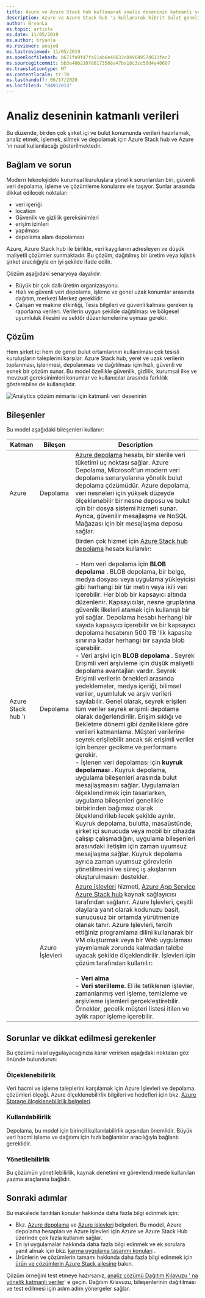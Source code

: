```yaml
---
title: Azure ve Azure Stack hub kullanarak analiz deseninin katmanlı verileri
description: Azure ve Azure Stack hub 'ı kullanarak hibrit bulut genelinde katmanlı veri çözümünü nasıl uygulayacağınızı öğrenin.
author: BryanLa
ms.topic: article
ms.date: 11/05/2019
ms.author: bryanla
ms.reviewer: anajod
ms.lastreviewed: 11/05/2019
ms.openlocfilehash: b671fa9f47fa51ab6e40633c04964957d613fec2
ms.sourcegitcommit: bb3e40b210f86173568a47ba18c3cc50d4a40607
ms.translationtype: MT
ms.contentlocale: tr-TR
ms.lasthandoff: 06/17/2020
ms.locfileid: "84912013"
---
```

# <a name="tiered-data-for-analytics-pattern"></a>Analiz deseninin katmanlı verileri

Bu düzende, birden çok şirket içi ve bulut konumunda verileri hazırlamak, analiz etmek, işlemek, silmek ve depolamak için Azure Stack hub ve Azure 'ın nasıl kullanılacağı gösterilmektedir.

## <a name="context-and-problem"></a>Bağlam ve sorun

Modern teknolojideki kurumsal kuruluşlara yönelik sorunlardan biri, güvenli veri depolama, işleme ve çözümleme konularını ele taşıyor. Şunlar arasında dikkat edilecek noktalar:

- veri içeriği
- location
- Güvenlik ve gizlilik gereksinimleri
- erişim izinleri
- yapılması
- depolama alanı depolaması

Azure, Azure Stack hub ile birlikte, veri kaygılarını adresleyen ve düşük maliyetli çözümler sunmaktadır. Bu çözüm, dağıtılmış bir üretim veya lojistik şirket aracılığıyla en iyi şekilde ifade edilir.

Çözüm aşağıdaki senaryoya dayalıdır:

- Büyük bir çok dallı üretim organizasyonu.
- Hızlı ve güvenli veri depolama, işleme ve genel uzak konumlar arasında dağıtım, merkezi Merkez gereklidir.
- Çalışan ve makine etkinliği, Tesis bilgileri ve güvenli kalması gereken iş raporlama verileri. Verilerin uygun şekilde dağıtılması ve bölgesel uyumluluk ilkesini ve sektör düzenlemelerine uyması gerekir.

## <a name="solution"></a>Çözüm

Hem şirket içi hem de genel bulut ortamlarının kullanılması çok tesisli kuruluşların taleplerini karşılar. Azure Stack hub, yerel ve uzak verilerin toplanması, işlenmesi, depolanması ve dağıtılması için hızlı, güvenli ve esnek bir çözüm sunar. Bu model özellikle güvenlik, gizlilik, kurumsal ilke ve mevzuat gereksinimleri konumlar ve kullanıcılar arasında farklılık gösterebilse de kullanışlıdır.

![Analytics çözüm mimarisi için katmanlı veri deseninin](media/pattern-tiered-data-analytics/solution-architecture.png)

## <a name="components"></a>Bileşenler

Bu model aşağıdaki bileşenleri kullanır:

| Katman | Bileşen | Description |
|----------|-----------|-------------|
| Azure | Depolama | [Azure depolama](/azure/storage/) hesabı, bir sterile veri tüketimi uç noktası sağlar. Azure Depolama, Microsoft’un modern veri depolama senaryolarına yönelik bulut depolama çözümüdür. Azure depolama, veri nesneleri için yüksek düzeyde ölçeklenebilir bir nesne deposu ve bulut için bir dosya sistemi hizmeti sunar. Ayrıca, güvenilir mesajlaşma ve NoSQL Mağazası için bir mesajlaşma deposu sağlar. |
| Azure Stack hub 'ı | Depolama | Birden çok hizmet için [Azure Stack hub depolama](/azure-stack/user/azure-stack-storage-overview) hesabı kullanılır:<br><br>- Ham veri depolama için **BLOB depolama** . BLOB depolama, bir belge, medya dosyası veya uygulama yükleyicisi gibi herhangi bir tür metin veya ikili veri içerebilir. Her blob bir kapsayıcı altında düzenlenir. Kapsayıcılar, nesne gruplarına güvenlik ilkeleri atamak için kullanışlı bir yol sağlar. Depolama hesabı herhangi bir sayıda kapsayıcı içerebilir ve bir kapsayıcı depolama hesabının 500 TB 'lik kapasite sınırına kadar herhangi bir sayıda blob içerebilir.<br>- Veri arşivi için **BLOB depolama** . Seyrek Erişimli veri arşivleme için düşük maliyetli depolama avantajları vardır. Seyrek Erişimli verilerin örnekleri arasında yedeklemeler, medya içeriği, bilimsel veriler, uyumluluk ve arşiv verileri sayılabilir. Genel olarak, seyrek erişilen tüm veriler seyrek erişimli depolama olarak değerlendirilir. Erişim sıklığı ve Bekletme dönemi gibi özniteliklere göre verileri katmanlama. Müşteri verilerine seyrek erişilebilir ancak sık erişimli veriler için benzer gecikme ve performans gerekir.<br>- İşlenen veri depolaması için **kuyruk depolaması** . Kuyruk depolama, uygulama bileşenleri arasında bulut mesajlaşmasını sağlar. Uygulamaları ölçeklendirmek için tasarlarken, uygulama bileşenleri genellikle birbirinden bağımsız olarak ölçeklendirilebilecek şekilde ayrılır. Kuyruk depolama, bulutta, masaüstünde, şirket içi sunucuda veya mobil bir cihazda çalışıp çalışmadığını, uygulama bileşenleri arasındaki iletişim için zaman uyumsuz mesajlaşma sağlar. Kuyruk depolama ayrıca zaman uyumsuz görevlerin yönetilmesini ve süreç iş akışlarının oluşturulmasını destekler. |
| | Azure İşlevleri | [Azure işlevleri](/azure/azure-functions/) hizmeti, [Azure App Service Azure Stack hub](/azure-stack/operator/azure-stack-app-service-overview) kaynak sağlayıcısı tarafından sağlanır. Azure Işlevleri, çeşitli olaylara yanıt olarak kodunuzu basit, sunucusuz bir ortamda yürütmenize olanak tanır. Azure Işlevleri, tercih ettiğiniz programlama dilini kullanarak bir VM oluşturmak veya bir Web uygulaması yayımlamak zorunda kalmadan talebe uyacak şekilde ölçeklendirilir. İşlevleri için çözüm tarafından kullanılır:<br><br>- **Veri alma**<br>- **Veri sterilleme.** El ile tetiklenen işlevler, zamanlanmış veri işleme, temizleme ve arşivleme işlemleri gerçekleştirebilir. Örnekler, gecelik müşteri listesi itilen ve aylık rapor işleme içerebilir.|

## <a name="issues-and-considerations"></a>Sorunlar ve dikkat edilmesi gerekenler

Bu çözümü nasıl uygulayacağınıza karar verirken aşağıdaki noktaları göz önünde bulundurun:

### <a name="scalability"></a>Ölçeklenebilirlik

Veri hacmi ve işleme taleplerini karşılamak için Azure Işlevleri ve depolama çözümleri ölçeği. Azure ölçeklenebilirlik bilgileri ve hedefleri için bkz. [Azure Storage ölçeklenebilirlik belgeleri](/azure/storage/common/storage-scalability-targets).

### <a name="availability"></a>Kullanılabilirlik

Depolama, bu model için birincil kullanılabilirlik açısından önemlidir. Büyük veri hacmi işleme ve dağıtımı için hızlı bağlantılar aracılığıyla bağlantı gereklidir.

### <a name="manageability"></a>Yönetilebilirlik

Bu çözümün yönetilebilirlik, kaynak denetimi ve görevlendirmede kullanılan yazma araçlarına bağlıdır.

## <a name="next-steps"></a>Sonraki adımlar

Bu makalede tanıtılan konular hakkında daha fazla bilgi edinmek için:

- Bkz. [Azure depolama](/azure/storage/) ve [Azure işlevleri](/azure/azure-functions/) belgeleri. Bu model, Azure depolama hesapları ve Azure Işlevleri için Azure ve Azure Stack Hub üzerinde çok fazla kullanım sağlar.
- En iyi uygulamalar hakkında daha fazla bilgi edinmek ve ek sorulara yanıt almak için bkz. [karma uygulama tasarımı konuları](overview-app-design-considerations.md) .
- Ürünlerin ve çözümlerin tamamı hakkında daha fazla bilgi edinmek için [ürün ve çözümlerin Azure Stack ailesine](/azure-stack) bakın.

Çözüm örneğini test etmeye hazırsanız, [analiz çözümü Dağıtım Kılavuzu ' na yönelik katmanlı veriler](https://aka.ms/tiereddatadeploy)' e geçin. Dağıtım Kılavuzu, bileşenlerinin dağıtılması ve test edilmesi için adım adım yönergeler sağlar.

